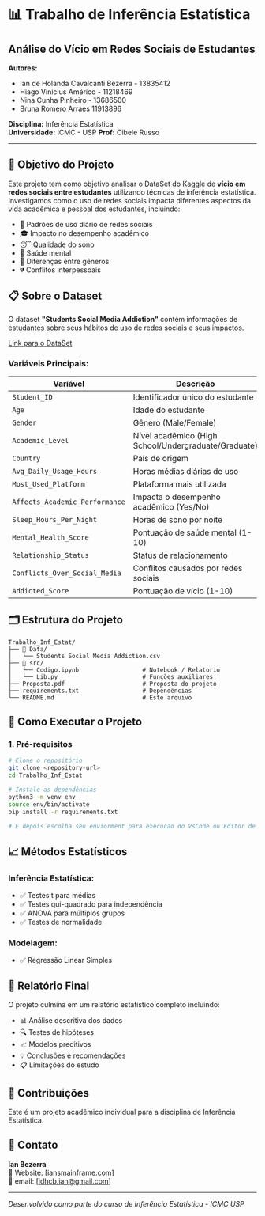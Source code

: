 # 📊 Trabalho de Inferência Estatística
## Análise do Vício em Redes Sociais de Estudantes

**Autores:**  
* Ian de Holanda Cavalcanti Bezerra - 13835412
* Hiago Vinicius Américo - 11218469
* Nina Cunha Pinheiro - 13686500
* Bruna Romero Arraes 11913896

**Disciplina:** Inferência Estatística  
**Universidade:** ICMC - USP
**Prof:** Cibele Russo

---

## 🎯 Objetivo do Projeto

Este projeto tem como objetivo analisar o DataSet do Kaggle de **vício em redes sociais entre estudantes** utilizando técnicas de inferência estatística. Investigamos como o uso de redes sociais impacta diferentes aspectos da vida acadêmica e pessoal dos estudantes, incluindo:

- 📱 Padrões de uso diário de redes sociais
- 🎓 Impacto no desempenho acadêmico  
- 😴 Qualidade do sono
- 🧠 Saúde mental
- 👥 Diferenças entre gêneros
- 💔 Conflitos interpessoais

## 📋 Sobre o Dataset

O dataset **"Students Social Media Addiction"** contém informações de estudantes sobre seus hábitos de uso de redes sociais e seus impactos. 

[Link para o DataSet](https://www.kaggle.com/datasets/adilshamim8/social-media-addiction-vs-relationships?resource=download)

### Variáveis Principais:
| Variável | Descrição |
|----------|-----------|
| `Student_ID` | Identificador único do estudante |
| `Age` | Idade do estudante |
| `Gender` | Gênero (Male/Female) |
| `Academic_Level` | Nível acadêmico (High School/Undergraduate/Graduate) |
| `Country` | País de origem |
| `Avg_Daily_Usage_Hours` | Horas médias diárias de uso |
| `Most_Used_Platform` | Plataforma mais utilizada |
| `Affects_Academic_Performance` | Impacta o desempenho acadêmico (Yes/No) |
| `Sleep_Hours_Per_Night` | Horas de sono por noite |
| `Mental_Health_Score` | Pontuação de saúde mental (1-10) |
| `Relationship_Status` | Status de relacionamento |
| `Conflicts_Over_Social_Media` | Conflitos causados por redes sociais |
| `Addicted_Score` | Pontuação de vício (1-10) |

## 🗂️ Estrutura do Projeto

```
Trabalho_Inf_Estat/
├── 📁 Data/
│   └── Students Social Media Addiction.csv
├── 📁 src/
│   └── Codigo.ipynb                  # Notebook / Relatorio
│   └── Lib.py                        # Funções auxiliares
├── Proposta.pdf                      # Proposta do projeto
├── requirements.txt                  # Dependências
└── README.md                         # Este arquivo
```

## 🚀 Como Executar o Projeto

### 1. Pré-requisitos
```bash
# Clone o repositório
git clone <repository-url>
cd Trabalho_Inf_Estat

# Instale as dependências
python3 -m venv env
source env/bin/activate
pip install -r requirements.txt

# E depois escolha seu enviorment para execucao do VsCode ou Editor de escolha
```

## 📈 Métodos Estatísticos

### Inferência Estatística:
- ✅ Testes t para médias
- ✅ Testes qui-quadrado para independência
- ✅ ANOVA para múltiplos grupos
- ✅ Testes de normalidade

### Modelagem:
- ✅ Regressão Linear Simples


## 📝 Relatório Final

O projeto culmina em um relatório estatístico completo incluindo:

- 📊 Análise descritiva dos dados
- 🔍 Testes de hipóteses
- 📈 Modelos preditivos
- 💡 Conclusões e recomendações
- 📋 Limitações do estudo

## 🤝 Contribuições

Este é um projeto acadêmico individual para a disciplina de Inferência Estatística. 

## 📧 Contato

**Ian Bezerra**  
📧 Website: [iansmainframe.com]  
📧 email: [idhcb.ian@gmail.com]  

---
*Desenvolvido como parte do curso de Inferência Estatística - ICMC USP* 


